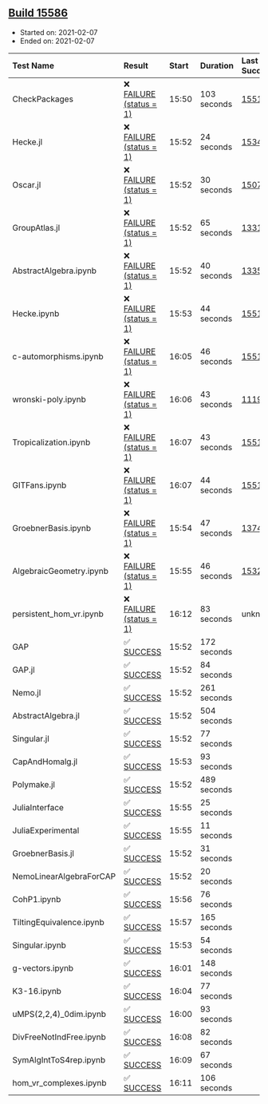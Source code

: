 ## [Build 15586](https://oscarci.mathematik.uni-kl.de/job/oscar/15586/)

* Started on: 2021-02-07
* Ended on: 2021-02-07

| Test Name    | Result | Start | Duration | Last Success | First Failure |
|:-------------|:-------|:------|:---------|:-------------|:--------------|
| CheckPackages | ❌ [FAILURE (status = 1)](https://oscarci.mathematik.uni-kl.de/job/oscar/15586/artifact/logs/build-15586/CheckPackages.log) | 15:50 | 103 seconds | [15514](https://oscarci.mathematik.uni-kl.de/job/oscar/15514/) | [15515](https://oscarci.mathematik.uni-kl.de/job/oscar/15515/) |
| Hecke.jl | ❌ [FAILURE (status = 1)](https://oscarci.mathematik.uni-kl.de/job/oscar/15586/artifact/logs/build-15586/Hecke.jl.log) | 15:52 | 24 seconds | [15344](https://oscarci.mathematik.uni-kl.de/job/oscar/15344/) | [15348](https://oscarci.mathematik.uni-kl.de/job/oscar/15348/) |
| Oscar.jl | ❌ [FAILURE (status = 1)](https://oscarci.mathematik.uni-kl.de/job/oscar/15586/artifact/logs/build-15586/Oscar.jl.log) | 15:52 | 30 seconds | [15079](https://oscarci.mathematik.uni-kl.de/job/oscar/15079/) | [15080](https://oscarci.mathematik.uni-kl.de/job/oscar/15080/) |
| GroupAtlas.jl | ❌ [FAILURE (status = 1)](https://oscarci.mathematik.uni-kl.de/job/oscar/15586/artifact/logs/build-15586/GroupAtlas.jl.log) | 15:52 | 65 seconds | [13311](https://oscarci.mathematik.uni-kl.de/job/oscar/13311/) | [13312](https://oscarci.mathematik.uni-kl.de/job/oscar/13312/) |
| AbstractAlgebra.ipynb | ❌ [FAILURE (status = 1)](https://oscarci.mathematik.uni-kl.de/job/oscar/15586/artifact/logs/build-15586/AbstractAlgebra.ipynb.log) | 15:52 | 40 seconds | [13355](https://oscarci.mathematik.uni-kl.de/job/oscar/13355/) | [13356](https://oscarci.mathematik.uni-kl.de/job/oscar/13356/) |
| Hecke.ipynb | ❌ [FAILURE (status = 1)](https://oscarci.mathematik.uni-kl.de/job/oscar/15586/artifact/logs/build-15586/Hecke.ipynb.log) | 15:53 | 44 seconds | [15514](https://oscarci.mathematik.uni-kl.de/job/oscar/15514/) | [15515](https://oscarci.mathematik.uni-kl.de/job/oscar/15515/) |
| c-automorphisms.ipynb | ❌ [FAILURE (status = 1)](https://oscarci.mathematik.uni-kl.de/job/oscar/15586/artifact/logs/build-15586/c-automorphisms.ipynb.log) | 16:05 | 46 seconds | [15514](https://oscarci.mathematik.uni-kl.de/job/oscar/15514/) | [15515](https://oscarci.mathematik.uni-kl.de/job/oscar/15515/) |
| wronski-poly.ipynb | ❌ [FAILURE (status = 1)](https://oscarci.mathematik.uni-kl.de/job/oscar/15586/artifact/logs/build-15586/wronski-poly.ipynb.log) | 16:06 | 43 seconds | [11192](https://oscarci.mathematik.uni-kl.de/job/oscar/11192/) | [11193](https://oscarci.mathematik.uni-kl.de/job/oscar/11193/) |
| Tropicalization.ipynb | ❌ [FAILURE (status = 1)](https://oscarci.mathematik.uni-kl.de/job/oscar/15586/artifact/logs/build-15586/Tropicalization.ipynb.log) | 16:07 | 43 seconds | [15514](https://oscarci.mathematik.uni-kl.de/job/oscar/15514/) | [15515](https://oscarci.mathematik.uni-kl.de/job/oscar/15515/) |
| GITFans.ipynb | ❌ [FAILURE (status = 1)](https://oscarci.mathematik.uni-kl.de/job/oscar/15586/artifact/logs/build-15586/GITFans.ipynb.log) | 16:07 | 44 seconds | [15514](https://oscarci.mathematik.uni-kl.de/job/oscar/15514/) | [15515](https://oscarci.mathematik.uni-kl.de/job/oscar/15515/) |
| GroebnerBasis.ipynb | ❌ [FAILURE (status = 1)](https://oscarci.mathematik.uni-kl.de/job/oscar/15586/artifact/logs/build-15586/GroebnerBasis.ipynb.log) | 15:54 | 47 seconds | [13748](https://oscarci.mathematik.uni-kl.de/job/oscar/13748/) | [13749](https://oscarci.mathematik.uni-kl.de/job/oscar/13749/) |
| AlgebraicGeometry.ipynb | ❌ [FAILURE (status = 1)](https://oscarci.mathematik.uni-kl.de/job/oscar/15586/artifact/logs/build-15586/AlgebraicGeometry.ipynb.log) | 15:55 | 46 seconds | [15322](https://oscarci.mathematik.uni-kl.de/job/oscar/15322/) | [15323](https://oscarci.mathematik.uni-kl.de/job/oscar/15323/) |
| persistent_hom_vr.ipynb | ❌ [FAILURE (status = 1)](https://oscarci.mathematik.uni-kl.de/job/oscar/15586/artifact/logs/build-15586/persistent_hom_vr.ipynb.log) | 16:12 | 83 seconds | unknown | unknown |
| GAP | ✅ [SUCCESS](https://oscarci.mathematik.uni-kl.de/job/oscar/15586/artifact/logs/build-15586/GAP.log) | 15:52 | 172 seconds |  |  |
| GAP.jl | ✅ [SUCCESS](https://oscarci.mathematik.uni-kl.de/job/oscar/15586/artifact/logs/build-15586/GAP.jl.log) | 15:52 | 84 seconds |  |  |
| Nemo.jl | ✅ [SUCCESS](https://oscarci.mathematik.uni-kl.de/job/oscar/15586/artifact/logs/build-15586/Nemo.jl.log) | 15:52 | 261 seconds |  |  |
| AbstractAlgebra.jl | ✅ [SUCCESS](https://oscarci.mathematik.uni-kl.de/job/oscar/15586/artifact/logs/build-15586/AbstractAlgebra.jl.log) | 15:52 | 504 seconds |  |  |
| Singular.jl | ✅ [SUCCESS](https://oscarci.mathematik.uni-kl.de/job/oscar/15586/artifact/logs/build-15586/Singular.jl.log) | 15:52 | 77 seconds |  |  |
| CapAndHomalg.jl | ✅ [SUCCESS](https://oscarci.mathematik.uni-kl.de/job/oscar/15586/artifact/logs/build-15586/CapAndHomalg.jl.log) | 15:53 | 93 seconds |  |  |
| Polymake.jl | ✅ [SUCCESS](https://oscarci.mathematik.uni-kl.de/job/oscar/15586/artifact/logs/build-15586/Polymake.jl.log) | 15:52 | 489 seconds |  |  |
| JuliaInterface | ✅ [SUCCESS](https://oscarci.mathematik.uni-kl.de/job/oscar/15586/artifact/logs/build-15586/JuliaInterface.log) | 15:55 | 25 seconds |  |  |
| JuliaExperimental | ✅ [SUCCESS](https://oscarci.mathematik.uni-kl.de/job/oscar/15586/artifact/logs/build-15586/JuliaExperimental.log) | 15:55 | 11 seconds |  |  |
| GroebnerBasis.jl | ✅ [SUCCESS](https://oscarci.mathematik.uni-kl.de/job/oscar/15586/artifact/logs/build-15586/GroebnerBasis.jl.log) | 15:52 | 31 seconds |  |  |
| NemoLinearAlgebraForCAP | ✅ [SUCCESS](https://oscarci.mathematik.uni-kl.de/job/oscar/15586/artifact/logs/build-15586/NemoLinearAlgebraForCAP.log) | 15:52 | 20 seconds |  |  |
| CohP1.ipynb | ✅ [SUCCESS](https://oscarci.mathematik.uni-kl.de/job/oscar/15586/artifact/logs/build-15586/CohP1.ipynb.log) | 15:56 | 76 seconds |  |  |
| TiltingEquivalence.ipynb | ✅ [SUCCESS](https://oscarci.mathematik.uni-kl.de/job/oscar/15586/artifact/logs/build-15586/TiltingEquivalence.ipynb.log) | 15:57 | 165 seconds |  |  |
| Singular.ipynb | ✅ [SUCCESS](https://oscarci.mathematik.uni-kl.de/job/oscar/15586/artifact/logs/build-15586/Singular.ipynb.log) | 15:53 | 54 seconds |  |  |
| g-vectors.ipynb | ✅ [SUCCESS](https://oscarci.mathematik.uni-kl.de/job/oscar/15586/artifact/logs/build-15586/g-vectors.ipynb.log) | 16:01 | 148 seconds |  |  |
| K3-16.ipynb | ✅ [SUCCESS](https://oscarci.mathematik.uni-kl.de/job/oscar/15586/artifact/logs/build-15586/K3-16.ipynb.log) | 16:04 | 77 seconds |  |  |
| uMPS(2,2,4)_0dim.ipynb | ✅ [SUCCESS](https://oscarci.mathematik.uni-kl.de/job/oscar/15586/artifact/logs/build-15586/uMPS-2-2-4-_0dim.ipynb.log) | 16:00 | 93 seconds |  |  |
| DivFreeNotIndFree.ipynb | ✅ [SUCCESS](https://oscarci.mathematik.uni-kl.de/job/oscar/15586/artifact/logs/build-15586/DivFreeNotIndFree.ipynb.log) | 16:08 | 82 seconds |  |  |
| SymAlgIntToS4rep.ipynb | ✅ [SUCCESS](https://oscarci.mathematik.uni-kl.de/job/oscar/15586/artifact/logs/build-15586/SymAlgIntToS4rep.ipynb.log) | 16:09 | 67 seconds |  |  |
| hom_vr_complexes.ipynb | ✅ [SUCCESS](https://oscarci.mathematik.uni-kl.de/job/oscar/15586/artifact/logs/build-15586/hom_vr_complexes.ipynb.log) | 16:11 | 106 seconds |  |  |
